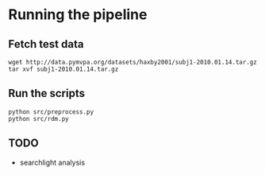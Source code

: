 # Running the pipeline

## Fetch test data

```
wget http://data.pymvpa.org/datasets/haxby2001/subj1-2010.01.14.tar.gz
tar xvf subj1-2010.01.14.tar.gz
```

## Run the scripts

```
python src/preprocess.py
python src/rdm.py
```

## TODO

* searchlight analysis
